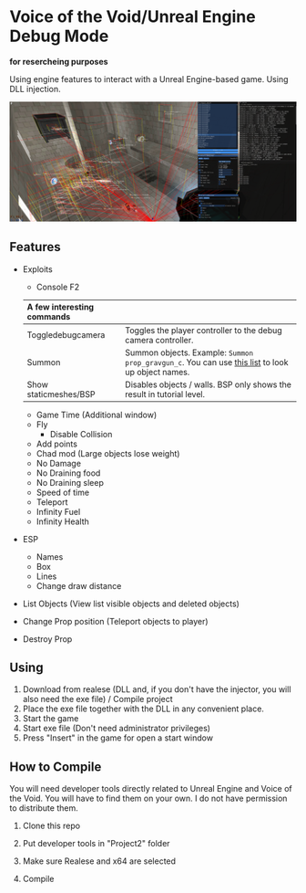 # Voice of the Void/Unreal Engine Debug Mode
**for resercheing purposes**

Using engine features to interact with a Unreal Engine-based game. Using DLL injection.

![alt text](img/2.png)

## Features

* Exploits
  * Console F2

   | A few interesting commands |  |
  | ------ | ------ |
  | Toggledebugcamera | Toggles the player controller to the debug camera controller. |
  | Summon | Summon objects. Example: ```Summon prop_gravgun_c```. You can use [this list][secret] to look up object names. |
  | Show staticmeshes/BSP | Disables objects / walls. BSP only shows the result in tutorial level.
  * Game Time (Additional window)
  * Fly
    * Disable Collision
  * Add points
  * Chad mod (Large objects lose weight)
  * No Damage
  * No Draining food
  * No Draining sleep
  * Speed of time
  * Teleport
  * Infinity Fuel
  * Infinity Health

* ESP
  * Names
  * Box
  * Lines
  * Change draw distance

* List Objects (View list visible objects and deleted objects)

* Change Prop position (Teleport objects to player)
* Destroy Prop

## Using
1. Download from realese (DLL and, if you don't have the injector, you will also need the exe file) / Compile project
2. Place the exe file together with the DLL in any convenient place.
3. Start the game
4. Start exe file (Don't need administrator privileges)
5. Press "Insert" in the game for open a start window

## How to Compile
You will need developer tools directly related to Unreal Engine and Voice of the Void. You will have to find them on your own. I do not have permission to distribute them.

1. Clone this repo
2. Put developer tools in "Project2" folder
3. Make sure Realese and x64 are selected
4. Compile

   [secret]: <https://raw.githubusercontent.com/Vyollet/Voice-of-the-Void-Debug-Mode/main/Project2/.secrets>